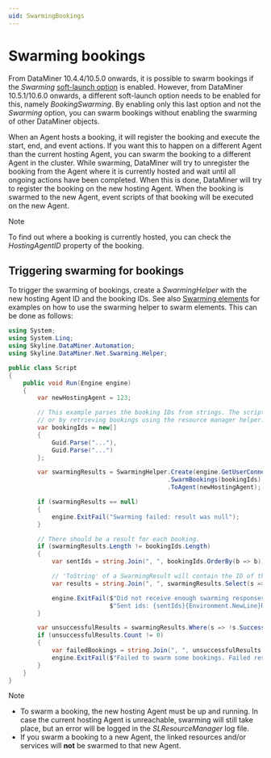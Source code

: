 ```yaml
---
uid: SwarmingBookings
---
```


# Swarming bookings

From DataMiner 10.4.4/10.5.0 onwards<!-- RN 38181 -->, it is possible to swarm bookings if the *Swarming* [soft-launch option](xref:SoftLaunchOptions) is enabled. However, from DataMiner 10.5.1/10.6.0 onwards<!-- RN 41293 -->, a different soft-launch option needs to be enabled for this, namely *BookingSwarming*. By enabling only this last option and not the *Swarming* option, you can swarm bookings without enabling the swarming of other DataMiner objects.

When an Agent hosts a booking, it will register the booking and execute the start, end, and event actions. If you want this to happen on a different Agent than the current hosting Agent, you can swarm the booking to a different Agent in the cluster. While swarming, DataMiner will try to unregister the booking from the Agent where it is currently hosted and wait until all ongoing actions have been completed. When this is done, DataMiner will try to register the booking on the new hosting Agent. When the booking is swarmed to the new Agent, event scripts of that booking will be executed on the new Agent.

> [!NOTE]
> To find out where a booking is currently hosted, you can check the *HostingAgentID* property of the booking.

## Triggering swarming for bookings 

To trigger the swarming of bookings, create a *SwarmingHelper* with the new hosting Agent ID and the booking IDs. See also [Swarming elements](xref:SwarmingElements) for examples on how to use the swarming helper to swarm elements. This can be done as follows:

```csharp
using System;
using System.Linq;
using Skyline.DataMiner.Automation;
using Skyline.DataMiner.Net.Swarming.Helper;

public class Script
{
    public void Run(Engine engine)
    {
        var newHostingAgent = 123;

        // This example parses the booking IDs from strings. The script could for example also obtain the IDs via an input parameter,
        // or by retrieving bookings using the resource manager helper.
        var bookingIds = new[]
        {
            Guid.Parse("..."),
            Guid.Parse("...")
        };

        var swarmingResults = SwarmingHelper.Create(engine.GetUserConnection())
                                            .SwarmBookings(bookingIds)
                                            .ToAgent(newHostingAgent);

        if (swarmingResults == null)
        {
            engine.ExitFail("Swarming failed: result was null");
        }

        // There should be a result for each booking.
        if (swarmingResults.Length != bookingIds.Length)
        {
            var sentIds = string.Join(", ", bookingIds.OrderBy(b => b));

            // 'ToString' of a SwarmingResult will contain the ID of the object, the message, and if the swarm for the object succeeded or not.
            var results = string.Join(", ", swarmingResults.Select(s => s.ToString()));

            engine.ExitFail($"Did not receive enough swarming responses. Requested to swarm {bookingIds.Length} bookings, but got {swarmingResults.Length} responses.{Environment.NewLine}" +
                            $"Sent ids: {sentIds}{Environment.NewLine}Results: {results}");
        }

        var unsuccessfulResults = swarmingResults.Where(s => !s.Success).ToList();
        if (unsuccessfulResults.Count != 0)
        {
            var failedBookings = string.Join(", ", unsuccessfulResults.Select(s => s.ToString()));
            engine.ExitFail($"Failed to swarm some bookings. Failed results: {failedBookings}");
        }
    }
}
```

> [!NOTE]
>
> - To swarm a booking, the new hosting Agent must be up and running. In case the current hosting Agent is unreachable, swarming will still take place, but an error will be logged in the *SLResourceManager* log file.
> - If you swarm a booking to a new Agent, the linked resources and/or services will **not** be swarmed to that new Agent.

